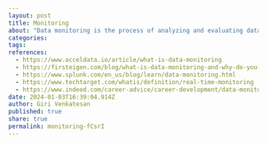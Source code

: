```yaml
---
layout: post
title: Monitoring
about: "Data monitoring is the process of analyzing and evaluating data to ensure the availability of high-quality data meeting business purposes and standards. It plays a crucial role in avoiding the degradation of data quality over time. Data monitoring covers major aspects of data quality including uniqueness, accuracy, completeness, and conformity.."
categories:
tags:
references:
  - https://www.acceldata.io/article/what-is-data-monitoring
  - https://firsteigen.com/blog/what-is-data-monitoring-and-why-do-you-need-it
  - https://www.splunk.com/en_us/blog/learn/data-monitoring.html
  - https://www.techtarget.com/whatis/definition/real-time-monitoring
  - https://www.indeed.com/career-advice/career-development/data-monitoring
date: 2024-01-03T16:39:04.914Z
author: Giri Venkatesan
published: true
share: true
permalink: monitoring-fCsrI
---
```

